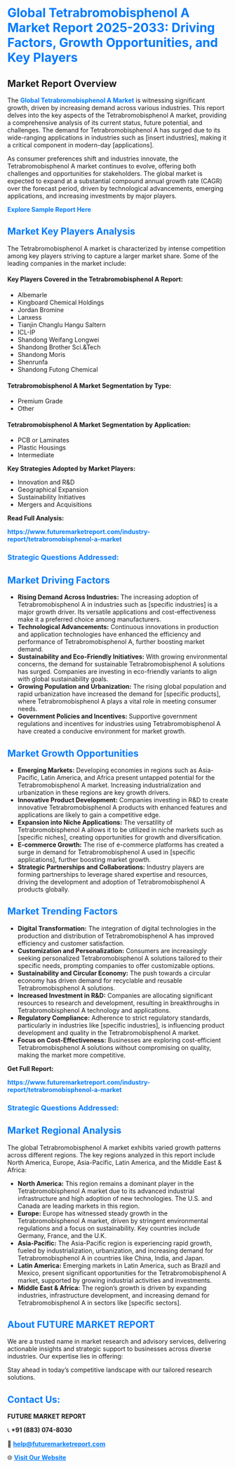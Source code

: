 <h1 style="color: #007BFF;">Global Tetrabromobisphenol A Market Report 2025-2033: Driving Factors, Growth Opportunities, and Key Players</h1>

<section id="overview">
<h2>Market Report Overview</h2>
<p>The <a href="https://www.futuremarketreport.com/industry-report/tetrabromobisphenol-a-market" style="color: #007BFF; text-decoration: none;"><strong>Global Tetrabromobisphenol A Market</strong></a> is witnessing significant growth, driven by increasing demand across various industries. This report delves into the key aspects of the Tetrabromobisphenol A market, providing a comprehensive analysis of its current status, future potential, and challenges. The demand for Tetrabromobisphenol A has surged due to its wide-ranging applications in industries such as [insert industries], making it a critical component in modern-day [applications].</p>
<p>As consumer preferences shift and industries innovate, the Tetrabromobisphenol A market continues to evolve, offering both challenges and opportunities for stakeholders. The global market is expected to expand at a substantial compound annual growth rate (CAGR) over the forecast period, driven by technological advancements, emerging applications, and increasing investments by major players.</p>
</section>

<section id="overview">
<p><a href="https://www.futuremarketreport.com/request-sample/reportId=114758" style="color: #007BFF; text-decoration: none;"><strong>Explore Sample Report Here</strong></a></p>
</section>

<section id="key-players">
<h2 style="color: #007BFF;">Market Key Players Analysis</h2>
<p>The Tetrabromobisphenol A market is characterized by intense competition among key players striving to capture a larger market share. Some of the leading companies in the market include:</p>
<h4>Key Players Covered in the Tetrabromobisphenol A Report:</h4>
<ul><li>Albemarle</li><li>Kingboard Chemical Holdings</li><li>Jordan Bromine</li><li>Lanxess</li><li>Tianjin Changlu Hangu Saltern</li><li>ICL-IP</li><li>Shandong Weifang Longwei</li><li>Shandong Brother Sci.&amp;Tech</li><li>Shandong Moris</li><li>Shenrunfa</li><li>Shandong Futong Chemical</li></ul>
<h4>Tetrabromobisphenol A Market Segmentation by Type:</h4>
<ul><li>Premium Grade</li><li>Other</li></ul>

<h4>Tetrabromobisphenol A Market Segmentation by Application:</h4>
<ul><li>PCB or Laminates</li><li>Plastic Housings</li><li>Intermediate</li></ul>
<p><strong>Key Strategies Adopted by Market Players:</strong></p>
<ul>
<li>Innovation and R&D</li>
<li>Geographical Expansion</li>
<li>Sustainability Initiatives</li>
<li>Mergers and Acquisitions</li>
</ul>
</section>

<section>
<p><strong>Read Full Analysis: </strong></p><a href="https://www.futuremarketreport.com/industry-report/tetrabromobisphenol-a-market" style="color: #007BFF; text-decoration: none;"><strong>https://www.futuremarketreport.com/industry-report/tetrabromobisphenol-a-market</strong></a>
<h3 style="color: #007BFF;">Strategic Questions Addressed:</h3>
</section>

<section id="driving-factors">
<h2 style="color: #007BFF;">Market Driving Factors</h2>
<ul>
<li><strong>Rising Demand Across Industries:</strong> The increasing adoption of Tetrabromobisphenol A in industries such as [specific industries] is a major growth driver. Its versatile applications and cost-effectiveness make it a preferred choice among manufacturers.</li>
<li><strong>Technological Advancements:</strong> Continuous innovations in production and application technologies have enhanced the efficiency and performance of Tetrabromobisphenol A, further boosting market demand.</li>
<li><strong>Sustainability and Eco-Friendly Initiatives:</strong> With growing environmental concerns, the demand for sustainable Tetrabromobisphenol A solutions has surged. Companies are investing in eco-friendly variants to align with global sustainability goals.</li>
<li><strong>Growing Population and Urbanization:</strong> The rising global population and rapid urbanization have increased the demand for [specific products], where Tetrabromobisphenol A plays a vital role in meeting consumer needs.</li>
<li><strong>Government Policies and Incentives:</strong> Supportive government regulations and incentives for industries using Tetrabromobisphenol A have created a conducive environment for market growth.</li>
</ul>
</section>

<section id="growth-opportunities">
<h2 style="color: #007BFF;">Market Growth Opportunities</h2>
<ul>
<li><strong>Emerging Markets:</strong> Developing economies in regions such as Asia-Pacific, Latin America, and Africa present untapped potential for the Tetrabromobisphenol A market. Increasing industrialization and urbanization in these regions are key growth drivers.</li>
<li><strong>Innovative Product Development:</strong> Companies investing in R&D to create innovative Tetrabromobisphenol A products with enhanced features and applications are likely to gain a competitive edge.</li>
<li><strong>Expansion into Niche Applications:</strong> The versatility of Tetrabromobisphenol A allows it to be utilized in niche markets such as [specific niches], creating opportunities for growth and diversification.</li>
<li><strong>E-commerce Growth:</strong> The rise of e-commerce platforms has created a surge in demand for Tetrabromobisphenol A used in [specific applications], further boosting market growth.</li>
<li><strong>Strategic Partnerships and Collaborations:</strong> Industry players are forming partnerships to leverage shared expertise and resources, driving the development and adoption of Tetrabromobisphenol A products globally.</li>
</ul>
</section>

<section id="trending-factors">
<h2 style="color: #007BFF;">Market Trending Factors</h2>
<ul>
<li><strong>Digital Transformation:</strong> The integration of digital technologies in the production and distribution of Tetrabromobisphenol A has improved efficiency and customer satisfaction.</li>
<li><strong>Customization and Personalization:</strong> Consumers are increasingly seeking personalized Tetrabromobisphenol A solutions tailored to their specific needs, prompting companies to offer customizable options.</li>
<li><strong>Sustainability and Circular Economy:</strong> The push towards a circular economy has driven demand for recyclable and reusable Tetrabromobisphenol A solutions.</li>
<li><strong>Increased Investment in R&D:</strong> Companies are allocating significant resources to research and development, resulting in breakthroughs in Tetrabromobisphenol A technology and applications.</li>
<li><strong>Regulatory Compliance:</strong> Adherence to strict regulatory standards, particularly in industries like [specific industries], is influencing product development and quality in the Tetrabromobisphenol A market.</li>
<li><strong>Focus on Cost-Effectiveness:</strong> Businesses are exploring cost-efficient Tetrabromobisphenol A solutions without compromising on quality, making the market more competitive.</li>
</ul>
</section>

<section>
<p><strong>Get Full Report: </strong></p><a href="https://www.futuremarketreport.com/industry-report/tetrabromobisphenol-a-market" style="color: #007BFF; text-decoration: none;"><strong>https://www.futuremarketreport.com/industry-report/tetrabromobisphenol-a-market</strong></a>
<h3 style="color: #007BFF;">Strategic Questions Addressed:</h3>
</section>


<section id="regional-analysis">
<h2 style="color: #007BFF;">Market Regional Analysis</h2>
<p>The global Tetrabromobisphenol A market exhibits varied growth patterns across different regions. The key regions analyzed in this report include North America, Europe, Asia-Pacific, Latin America, and the Middle East & Africa:</p>
<ul>
<li><strong>North America:</strong> This region remains a dominant player in the Tetrabromobisphenol A market due to its advanced industrial infrastructure and high adoption of new technologies. The U.S. and Canada are leading markets in this region.</li>
<li><strong>Europe:</strong> Europe has witnessed steady growth in the Tetrabromobisphenol A market, driven by stringent environmental regulations and a focus on sustainability. Key countries include Germany, France, and the U.K.</li>
<li><strong>Asia-Pacific:</strong> The Asia-Pacific region is experiencing rapid growth, fueled by industrialization, urbanization, and increasing demand for Tetrabromobisphenol A in countries like China, India, and Japan.</li>
<li><strong>Latin America:</strong> Emerging markets in Latin America, such as Brazil and Mexico, present significant opportunities for the Tetrabromobisphenol A market, supported by growing industrial activities and investments.</li>
<li><strong>Middle East & Africa:</strong> The region’s growth is driven by expanding industries, infrastructure development, and increasing demand for Tetrabromobisphenol A in sectors like [specific sectors].</li>
</ul>
</section>

<footer>
<h2 style="color: #007BFF;">About FUTURE MARKET REPORT</h2>
<p>We are a trusted name in market research and advisory services, delivering actionable insights and strategic support to businesses across diverse industries. Our expertise lies in offering:</p>

<p>Stay ahead in today’s competitive landscape with our tailored research solutions.</p>

<h2 style="color: #007BFF;">Contact Us:</h2>
<p><strong>FUTURE MARKET REPORT</strong></p>
<p>📞 <strong>+91 (883) 074-8030</strong></p>
<p>📧 <strong><a href="mailto:help@futuremarketreport.com" style="color: #007BFF;">help@futuremarketreport.com</a></strong></p>
<p>🌐 <strong><a href="https://www.futuremarketreport.com/" style="color: #007BFF;">Visit Our Website</a></strong></p>
</footer>